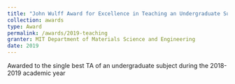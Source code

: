 ```yaml
---
title: "John Wulff Award for Excellence in Teaching an Undergraduate Subject"
collection: awards
type: Award
permalink: /awards/2019-teaching
granter: MIT Department of Materials Science and Engineering
date: 2019
---
```


Awarded to the single best TA of an undergraduate subject during the 2018-2019 academic year
